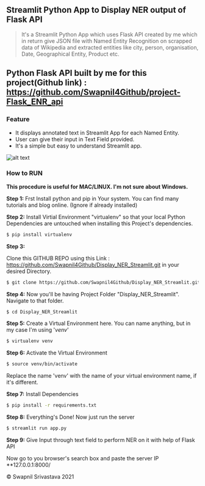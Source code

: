 ## Streamlit Python App to Display NER output of Flask API

> It's a Streamlit Python App which uses Flask API created by me which in return give JSON file with Named Entity Recognition on scrapped data of Wikipedia and extracted entities like city, person, organisation, Date, Geographical Entity, Product etc.

## Python Flask API built by me for this project(Github link) : https://github.com/Swapnil4Github/project-Flask_ENR_api

### Feature
- It displays annotated text in Streamlit App for each Named Entity.
- User can give their input in Text Field provided.
- It's a simple but easy to understand Streamlit app.

![alt text](https://cdn.pixabay.com/photo/2021/04/12/21/08/21-08-33-456_1280.jpg)


### How to RUN

**This procedure is useful for MAC/LINUX. I'm not sure about Windows.**

**Step 1:**
Frst Install python and pip in Your system. You can find many tutorials and blog online. (Ignore if already installed)

**Step 2:**
Install Virtial Environment "virtualenv" so that your local Python Dependencies are untouched when installing this Project's dependencies.

```bash
$ pip install virtualenv
```

**Step 3:**

Clone this GITHUB REPO using this Link : https://github.com/Swapnil4Github/Display_NER_Streamlit.git in your desired Directory.

```bash
$ git clone https://github.com/Swapnil4Github/Display_NER_Streamlit.git
```

**Step 4:**
Now you'll be having Project Folder "Display_NER_Streamlit". Navigate to that folder.

```bash
$ cd Display_NER_Streamlit
```

**Step 5:**
Create a Virtual Environment here. You can name anything, but in my case I'm using '_venv_'

```bash
$ virtualenv venv
```

**Step 6:**
Activate the Virtual Environment

```bash
$ source venv/bin/activate
```

Replace the name 'venv' with the name of your virtual environment name, if it's different.

**Step 7:**
Install Dependencies

```bash
$ pip install -r requirements.txt
```

**Step 8:**
Everything's Done!
Now just run the server

```bash
$ streamlit run app.py
```
**Step 9:**
Give Input through text field to perform NER on it with help of Flask API

Now go to you browser's search box and paste the server IP **127.0.0.1:8000/



&copy; Swapnil Srivastava 2021
